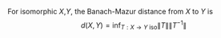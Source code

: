 For isomorphic $X$,$Y$, the Banach-Mazur distance from $X$ to $Y$ is 
$$
d(X,Y)=\inf_{T:X\to Y\text{ iso}}\lVert T \rVert \lVert T^{-1} \rVert 
$$